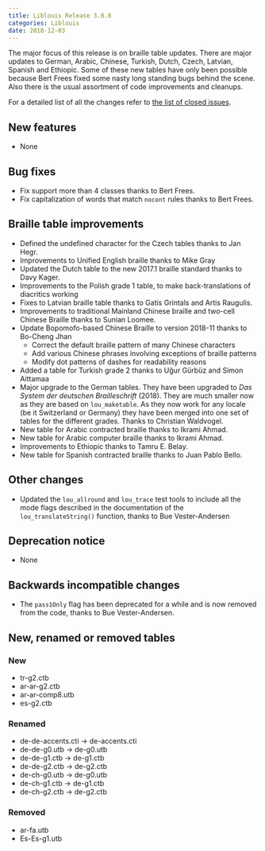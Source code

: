 ```yaml
---
title: Liblouis Release 3.8.0
categories: Liblouis
date: 2018-12-03
---
```


The major focus of this release is on braille table updates. There are major updates to German, Arabic, Chinese, Turkish, Dutch, Czech, Latvian, Spanish and Ethiopic. Some of these new tables have only been possible because Bert Frees fixed some nasty long standing bugs behind the scene. Also there is the usual assortment of code improvements and cleanups.

For a detailed list of all the changes refer to [the list of closed issues](https://github.com/liblouis/liblouis/milestone/18?closed=1).

## New features

-   None


## Bug fixes

-   Fix support more than 4 classes thanks to Bert Frees.
-   Fix capitalization of words that match `nocont` rules thanks to
    Bert Frees.


## Braille table improvements

-   Defined the undefined character for the Czech tables thanks to Jan Hegr.
-   Improvements to Unified English braille thanks to Mike Gray
-   Updated the Dutch table to the new 2017.1 braille standard thanks to Davy Kager.
-   Improvements to the Polish grade 1 table, to make back-translations of diacritics working
-   Fixes to Latvian braille table thanks to Gatis Grintals and Artis Raugulis.
-   Improvements to traditional Mainland Chinese braille and two-cell Chinese Braille thanks to Sunian Loomee.
-   Update Bopomofo-based Chinese Braille to version 2018-11 thanks to Bo-Cheng Jhan
    -   Correct the default braille pattern of many Chinese characters
    -   Add various Chinese phrases involving exceptions of braille patterns
    -   Modify dot patterns of dashes for readability reasons
-   Added a table for Turkish grade 2 thanks to Uğur Gürbüz and Simon Aittamaa
-   Major upgrade to the German tables. They have been upgraded to *Das System der deutschen Brailleschrift* (2018). They are much smaller now as they are based on `lou_maketable`. As they now work for any locale (be it Switzerland or Germany) they have been merged into one set of tables for the different grades. Thanks to Christian Waldvogel.
-   New table for Arabic contracted braille thanks to Ikrami Ahmad.
-   New table for Arabic computer braille thanks to Ikrami Ahmad.
-   Improvements to Ethiopic thanks to Tamru E. Belay.
-   New table for Spanish contracted braille thanks to Juan Pablo Bello.


## Other changes

-   Updated the `lou_allround` and `lou_trace` test tools to include all the mode flags described in the documentation of the `lou_translateString()` function, thanks to Bue Vester-Andersen


## Deprecation notice

-   None


## Backwards incompatible changes

-   The `pass1Only` flag has been deprecated for a while and is now removed from the code, thanks to Bue Vester-Andersen.


## New, renamed or removed tables


### New

-   tr-g2.ctb
-   ar-ar-g2.ctb
-   ar-ar-comp8.utb
-   es-g2.ctb


### Renamed

-   de-de-accents.cti -> de-accents.cti
-   de-de-g0.utb -> de-g0.utb
-   de-de-g1.ctb -> de-g1.ctb
-   de-de-g2.ctb -> de-g2.ctb
-   de-ch-g0.utb -> de-g0.utb
-   de-ch-g1.ctb -> de-g1.ctb
-   de-ch-g2.ctb -> de-g2.ctb


### Removed

-   ar-fa.utb
-   Es-Es-g1.utb

